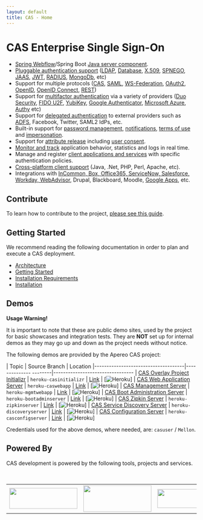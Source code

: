 ```yaml
---
layout: default
title: CAS - Home
---
```


# CAS Enterprise Single Sign-On

* [Spring Webflow](installation/Webflow-Customization.html)/Spring Boot [Java server component](planning/Architecture.html).
* [Pluggable authentication support](Configuring-Authentication-Components.html) ([LDAP](installation/LDAP-Authentication.html), 
[Database](installation/Database-Authentication.html), [X.509](installation/X509-Authentication.html), [SPNEGO](installation/SPNEGO-Authentication.html), 
[JAAS](installation/JAAS-Authentication.html), [JWT](installation/JWT-Authentication.html), 
[RADIUS](installation/RADIUS-Authentication.html), [MongoDb](installation/MongoDb-Authentication.html), etc)
* Support for multiple protocols ([CAS](protocol/CAS-Protocol.html), [SAML](protocol/SAML-Protocol.html), [WS-Federation](protocol/WS-Federation-Protocol.html),
[OAuth2](protocol/OAuth-Protocol.html), [OpenID](protocol/OpenID-Protocol.html), [OpenID Connect](protocol/OIDC-Protocol.html), [REST](protocol/REST-Protocol.html))
* Support for [multifactor authentication](installation/Configuring-Multifactor-Authentication.html) via a variety of 
providers ([Duo Security](installation/DuoSecurity-Authentication.html), [FIDO U2F](installation/FIDO-U2F-Authentication.html), 
[YubiKey](installation/YubiKey-Authentication.html), [Google Authenticator](installation/GoogleAuthenticator-Authentication.html), [Microsoft Azure](installation/MicrosoftAzure-Authentication.html), 
[Authy](installation/AuthyAuthenticator-Authentication.html) etc)
* Support for [delegated authentication](integration/Delegate-Authentication.html) to external providers such as [ADFS](integration/ADFS-Integration.html), Facebook, Twitter, SAML2 IdPs, etc.
* Built-in support for [password management](installation/Password-Management.html), [notifications](installation/Webflow-Customization-Interrupt.html), [terms of use](installation/Webflow-Customization-AUP.html) and [impersonation](installation/Surrogate-Authentication.html).
* Support for [attribute release](integration/Attribute-Release.html) including [user consent](integration/Attribute-Release-Consent.html).
* [Monitor and track](installation/Monitoring-Statistics.html) application behavior, statistics and logs in real time.
* Manage and register [client applications and services](installation/Service-Management.html) with specific authentication policies.
* [Cross-platform client support](integration/CAS-Clients.html) (Java, .Net, PHP, Perl, Apache, etc).
* Integrations with [InCommon, Box, Office365, ServiceNow, Salesforce, Workday, WebAdvisor](integration/Configuring-SAML-SP-Integrations.html), Drupal, Blackboard, Moodle, [Google Apps](integration/Google-Apps-Integration.html), etc.

## Contribute

To learn how to contribute to the project, [please see this guide](/cas/developer/Contributor-Guidelines.html).

## Getting Started

We recommend reading the following documentation in order to plan and execute a CAS deployment.

* [Architecture](planning/Architecture.html)
* [Getting Started](planning/Getting-Started.html)
* [Installation Requirements](planning/Installation-Requirements.html)
* [Installation](installation/Maven-Overlay-Installation.html)

## Demos

<div class="alert alert-warning"><strong>Usage Warning!</strong><p>It is important to note that these are public demo sites, used by the project for basic showcases 
and integration tests. They are <strong>NOT</strong> set up for internal demos as they may go up and down as the project needs without notice. </p></div>

The following demos are provided by the Apereo CAS project:

| Topic                                                                                      | Source Branch            | Location
|-------------------------------------|-------------- --------|---------------------------------
| [CAS Overlay Project Initializr](installation/Maven-Overlay-Installation.html)            | `heroku-casinitializr`   | [Link](https://casinitializr.herokuapp.com) | [![Heroku](https://heroku-badge.herokuapp.com/?app=casinitializr)]
| [CAS Web Application Server](index.html)                                                  | `heroku-caswebapp`       | [Link](https://casserver.herokuapp.com/cas) | [![Heroku](https://heroku-badge.herokuapp.com/?app=casserver)]
| [CAS Management Server](installation/Installing-ServicesMgmt-Webapp.html)        | `heroku-mgmtwebapp`      | [Link](https://casservermgmt.herokuapp.com/cas-management)  | [![Heroku](https://heroku-badge.herokuapp.com/?app=casservermgmt)]
| [CAS Boot Administration Server](installation/Configuring-Monitoring-Administration.html) | `heroku-bootadminserver` | [Link](https://casbootadminserver.herokuapp.com/)  | [![Heroku](https://heroku-badge.herokuapp.com/?app=casbootadminserver)]
| [CAS Zipkin Server](installation/Monitoring-Statistics.html#distributed-tracing)          | `heroku-zipkinserver`    | [Link](https://caszipkinserver.herokuapp.com/) | [![Heroku](https://heroku-badge.herokuapp.com/?app=caszipkinserver)]
| [CAS Service Discovery Server](installation/Service-Discovery-Guide.html)                 | `heroku-discoveryserver` | [Link](https://caseureka.herokuapp.com/) | [![Heroku](https://heroku-badge.herokuapp.com/?app=caseureka)]
| [CAS Configuration Server](installation/Configuration-Server-Management.html)             | `heroku-casconfigserver` | [Link](https://casconfigserver.herokuapp.com/casconfigserver) | [![Heroku](https://heroku-badge.herokuapp.com/?app=casconfigserver)]

Credentials used for the above demos, where needed, are: `casuser` / `Mellon`.

## Powered By

CAS development is powered by the following tools, projects and services.

<table width="100%" style="overflow:hidden">
  <tr>
    <td><a href="https://travis-ci.org"><img src="https://travis-ci.com/images/logos/TravisCI-Full-Color.png" width="180" height="55"></a></td>
    <td><a href="https://www.jetbrains.com/idea/"><img src="https://user-images.githubusercontent.com/1205228/31548576-1ac3d688-b038-11e7-9565-ffd89501872e.png" width="180" height="70"></a></td>
    <td><a href="https://www.eclipse.org"><img width="180" height="50" src="https://user-images.githubusercontent.com/1205228/32225495-ac7b1e94-be5a-11e7-8f83-5c7399398fb8.png"></a></td>
    <td><a href="http://projects.spring.io/spring-boot/"><img width="180" height="50" src="https://user-images.githubusercontent.com/1205228/32322526-0b58ac44-bfda-11e7-822e-ad763eb80faf.png"></a></td>
  </tr>
</table>
